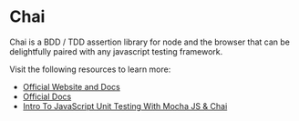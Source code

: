 # Chai

Chai is a BDD / TDD assertion library for node and the browser that can be delightfully paired with any javascript testing framework.

Visit the following resources to learn more:

- [Official Website and Docs](https://www.chaijs.com/)
- [Official Docs](https://www.chaijs.com/guide/)
- [Intro To JavaScript Unit Testing With Mocha JS & Chai](https://www.youtube.com/watch?v=MLTRHc5dk6s)
